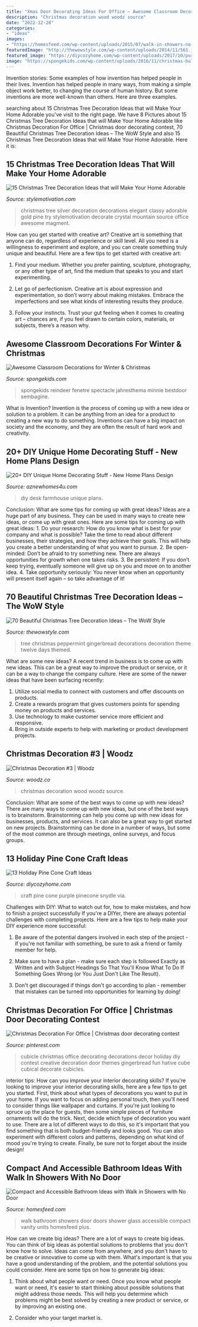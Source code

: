 ```yaml
---
title: "Xmas Door Decorating Ideas For Office ~ Awesome Classroom Decorations For Winter &amp; Christmas"
description: "Christmas decoration wood woodz source"
date: "2022-12-28"
categories:
- "ideas"
images:
- "https://homesfeed.com/wp-content/uploads/2015/07/walk-in-showers-no-doors-with-glass-boxes-for-bathroom-wall-plus-modern-wooden-bathroom-vanity-units-plus-mirror-and-wall-scones.jpg"
featuredImage: "http://thewowstyle.com/wp-content/uploads/2014/11/561.jpg"
featured_image: "https://diycozyhome.com/wp-content/uploads/2017/10/purple-pinecone-craft.jpg"
image: "https://spongekids.com/wp-content/uploads/2016/11/christmas-bulletin-board/16-christmas-bulletin-board-ideas.jpg"
---
```



Invention stories: Some examples of how invention has helped people in their lives.
Invention has helped people in many ways, from making a simple object work better, to changing the course of human history. But some inventions are more well-known than others. Here are three examples.

	

		
searching about 15 Christmas Tree Decoration Ideas that will Make Your Home Adorable you've visit to the right page. We have 8 Pictures about 15 Christmas Tree Decoration Ideas that will Make Your Home Adorable like Christmas Decoration For Office | Christmas door decorating contest, 70 Beautiful Christmas Tree Decoration Ideas – The WoW Style and also 15 Christmas Tree Decoration Ideas that will Make Your Home Adorable. Here it is:
		
    
## 15 Christmas Tree Decoration Ideas That Will Make Your Home Adorable

<img loading=lazy src="https://www.stylemotivation.com/wp-content/uploads/2013/12/Christmas-tree-5-620x1048.jpg" onerror="this.onerror=null;this.src='https://tse4.mm.bing.net/th?id=OIP.b1jaZY52CLKSQrocE5rnVQHaMh&amp;pid=15.1';" alt="15 Christmas Tree Decoration Ideas that will Make Your Home Adorable">

_Source: stylemotivation.com_

>christmas tree silver decoration decorations elegant classy adorable gold pine try stylemotivation decorate crystal mountain source office awesome magment. 

	

How can you get started with creative art?
Creative art is something that anyone can do, regardless of experience or skill level. All you need is a willingness to experiment and explore, and you can create something truly unique and beautiful. Here are a few tips to get started with creative art:
1. Find your medium. Whether you prefer painting, sculpture, photography, or any other type of art, find the medium that speaks to you and start experimenting.

2. Let go of perfectionism. Creative art is about expression and experimentation, so don’t worry about making mistakes. Embrace the imperfections and see what kinds of interesting results they produce.

3. Follow your instincts. Trust your gut feeling when it comes to creating art – chances are, if you feel drawn to certain colors, materials, or subjects, there’s a reason why.

    
## Awesome Classroom Decorations For Winter &amp; Christmas

<img loading=lazy src="https://spongekids.com/wp-content/uploads/2016/11/christmas-bulletin-board/16-christmas-bulletin-board-ideas.jpg" onerror="this.onerror=null;this.src='https://tse2.mm.bing.net/th?id=OIP.zg1GltAQEeDMpy2IHtnFsQHaJ6&amp;pid=15.1';" alt="Awesome Classroom Decorations for Winter &amp; Christmas">

_Source: spongekids.com_

>spongekids reindeer fenetre spectacle jahresthema minnie bestdoor sembagine. 

	

What is Invention?
Invention is the process of coming up with a new idea or solution to a problem. It can be anything from an idea for a product to creating a new way to do something. Inventions can have a big impact on society and the economy, and they are often the result of hard work and creativity.

    
## 20+ DIY Unique Home Decorating Stuff - New Home Plans Design

<img loading=lazy src="http://www.aznewhomes4u.com/wp-content/uploads/2017/04/DIY-Farmhouse-Desk-Design-Ideas.jpg" onerror="this.onerror=null;this.src='https://tse3.mm.bing.net/th?id=OIP.ad9lffAxgFNQucxmDCgs4gHaJ3&amp;pid=15.1';" alt="20+ DIY Unique Home Decorating Stuff - New Home Plans Design">

_Source: aznewhomes4u.com_

>diy desk farmhouse unique plans. 

	

Conclusion: What are some tips for coming up with great ideas?
Ideas are a huge part of any business. They can be used in many ways to create new ideas, or come up with great ones. Here are some tips for coming up with great ideas: 1. Do your research: How do you know what is best for your company and what is possible? Take the time to read about different businesses, their strategies, and how they achieve their goals. This will help you create a better understanding of what you want to pursue. 2. Be open-minded: Don’t be afraid to try something new. There are always opportunities for growth when one takes risks. 3. Be persistent: If you don’t keep trying, eventually someone will give up on you and move on to another idea. 4. Take opportunity seriously: You never know when an opportunity will present itself again – so take advantage of it! 
    
## 70 Beautiful Christmas Tree Decoration Ideas – The WoW Style

<img loading=lazy src="http://thewowstyle.com/wp-content/uploads/2014/11/561.jpg" onerror="this.onerror=null;this.src='https://tse2.mm.bing.net/th?id=OIP.cdd04D2E-cVL9SjA5qMvawHaJ4&amp;pid=15.1';" alt="70 Beautiful Christmas Tree Decoration Ideas – The WoW Style">

_Source: thewowstyle.com_

>tree christmas peppermint gingerbread decorations decoration theme twelve days themed. 

	

What are some new ideas?
A recent trend in business is to come up with new ideas. This can be a great way to improve the product or service, or it can be a way to change the company culture. Here are some of the newer ideas that have been surfacing recently: 
1. Utilize social media to connect with customers and offer discounts on products.
2. Create a rewards program that gives customers points for spending money on products and services. 
3. Use technology to make customer service more efficient and responsive. 
4. Bring in outside experts to help with marketing or product development projects.

    
## Christmas Decoration #3 | Woodz

<img loading=lazy src="https://www.woodz.co/wp-content/uploads/2017/12/Wood-Christmas-Decoration-1.jpg" onerror="this.onerror=null;this.src='https://tse4.mm.bing.net/th?id=OIP.VZP2atMDH1rKFaaFXOhb8wHaJ4&amp;pid=15.1';" alt="Christmas Decoration #3 | Woodz">

_Source: woodz.co_

>christmas decoration wood woodz source. 

	

Conclusion: What are some of the best ways to come up with new ideas?
There are many ways to come up with new ideas, but one of the best ways is to brainstorm. Brainstorming can help you come up with new ideas for businesses, products, and services. It can also be a great way to get started on new projects. Brainstorming can be done in a number of ways, but some of the most common are through meetings, online surveys, and focus groups.

    
## 13 Holiday Pine Cone Craft Ideas

<img loading=lazy src="https://diycozyhome.com/wp-content/uploads/2017/10/purple-pinecone-craft.jpg" onerror="this.onerror=null;this.src='https://tse2.mm.bing.net/th?id=OIP.ubmX7MsWFQQzaXT_eTZYjAHaU3&amp;pid=15.1';" alt="13 Holiday Pine Cone Craft Ideas">

_Source: diycozyhome.com_

>craft pine cone purple pinecone snydle via. 

	

Challenges with DIY: What to watch out for, how to make mistakes, and how to finish a project successfully
If you're a DIYer, there are always potential challenges with completing projects. Here are a few tips to help make your DIY experience more successful: 
1. Be aware of the potential dangers involved in each step of the project - if you're not familiar with something, be sure to ask a friend or family member for help.

2. Make sure to have a plan - make sure each step is followed Exactly as Written and with Subject Headings So That You'll Know What To Do If Something Goes Wrong (or You Just Don't Like The Result).

3. Don't get discouraged if things don't go according to plan - remember that mistakes can be turned into opportunities for learning by doing!

    
## Christmas Decoration For Office | Christmas Door Decorating Contest

<img loading=lazy src="https://i.pinimg.com/736x/24/31/60/243160b2296661bd7013f3f3e52ee240.jpg" onerror="this.onerror=null;this.src='https://tse4.mm.bing.net/th?id=OIP.pqUTkPtjArO8Lz6-OFZDCwHaJ3&amp;pid=15.1';" alt="Christmas Decoration For Office | Christmas door decorating contest">

_Source: pinterest.com_

>cubicle christmas office decorating decorations decor holiday diy contest creative decoration door themes gingerbread fun hative cube cubical decorate cubicles. 

	

interior tips: How can you improve your interior decorating skills?
If you're looking to improve your interior decorating skills, here are a few tips to get you started. First, think about what types of decorations you want to put in your home. If you want to focus on adding personal touch, then you'll need to consider things like wallpaper and curtains. If you're just looking to spruce up the place for guests, then some simple pieces of furniture ornaments will do the trick.
Next, decide which type of decoration you want to use. There are a lot of different ways to do this, so it's important that you find something that is both budget-friendly and looks good. You can also experiment with different colors and patterns, depending on what kind of mood you're trying to create. Finally, be sure not to forget about the inside design!

    
## Compact And Accessible Bathroom Ideas With Walk In Showers With No Door

<img loading=lazy src="https://homesfeed.com/wp-content/uploads/2015/07/walk-in-showers-no-doors-with-glass-boxes-for-bathroom-wall-plus-modern-wooden-bathroom-vanity-units-plus-mirror-and-wall-scones.jpg" onerror="this.onerror=null;this.src='https://tse2.mm.bing.net/th?id=OIP.r4hlaDGVPcAQS5w43feW-AHaJ3&amp;pid=15.1';" alt="Compact and Accessible Bathroom Ideas with Walk in Showers with No Door">

_Source: homesfeed.com_

>walk bathroom showers door doors shower glass accessible compact vanity units homesfeed plus. 

	

How can we create big ideas?
There are a lot of ways to create big ideas. You can think of big ideas as potential solutions to problems that you don't know how to solve. Ideas can come from anywhere, and you don't have to be creative or innovative to come up with them. What's important is that you have a good understanding of the problem, and the potential solutions you could consider. Here are some tips on how to generate big ideas:
1. Think about what people want or need. Once you know what people want or need, it's easier to start thinking about possible solutions that might address those needs. This will help you determine which problems might be best solved by creating a new product or service, or by improving an existing one.

2. Consider who your target market is.

